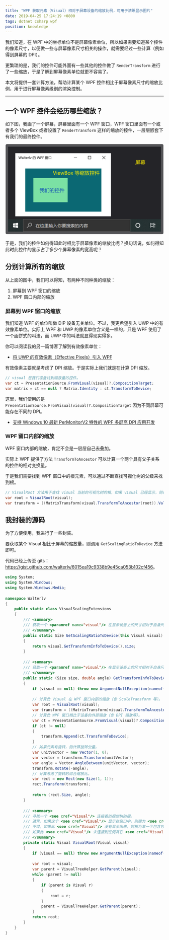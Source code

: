 ```yaml
---
title: "WPF 获取元素（Visual）相对于屏幕设备的缩放比例，可用于清晰显示图片"
date: 2019-04-25 17:24:19 +0800
tags: dotnet csharp wpf
position: knowledge
---
```


我们知道，在 WPF 中的坐标单位不是屏幕像素单位，所以如果需要知道某个控件的像素尺寸，以便做一些与屏幕像素尺寸相关的操作，就需要经过一些计算（例如得到屏幕的 DPI）。

更繁琐的是，我们的控件可能外面有一些其他的控件做了 `RenderTransform` 进行了一些缩放，于是了解到屏幕像素单位就更不容易了。

本文将提供一套计算方法，帮助计算某个 WPF 控件相比于屏幕像素尺寸的缩放比例，用于进行屏幕像素级别的渲染控制。

---

<div id="toc"></div>

## 一个 WPF 控件会经历哪些缩放？

如下图，我画了一个屏幕，屏幕里面有一个 WPF 窗口，WPF 窗口里面有一个或者多个 ViewBox 或者设置了 `RenderTransform` 这样的缩放的控件，一层层嵌套下有我们的最终控件。

![这些缩放](/static/posts/2019-04-25-17-03-18.png)

于是，我们的控件如何得知此时相比于屏幕像素的缩放比呢？换句话说，如何得知此时此控件的显示占了多少个屏幕像素的宽高呢？

## 分别计算所有的缩放

从上面的图中，我们可以得知，有两种不同种类的缩放：

1. 屏幕到 WPF 窗口的缩放
1. WPF 窗口内部的缩放

### 屏幕到 WPF 窗口的缩放

我们知道 WPF 的单位叫做 DIP 设备无关单位。不过，我更希望引入 UWP 中的有效像素单位。实际上 WPF 和 UWP 的像素单位含义是一样的，只是 WPF 使用了一个画饼式的叫法，而 UWP 中的叫法就显得现实得多。

你可以阅读我的另一篇博客了解到有效像素单位：

- [将 UWP 的有效像素（Effective Pixels）引入 WPF](/post/introduce-uwp-effective-pixels-into-wpf)

有效像素主要就是考虑了 DPI 缩放。于是实际上我们就是在计算 DPI 缩放。

```csharp
// visual 是我们准备找到缩放量的控件。
var ct = PresentationSource.FromVisual(visual)?.CompositionTarget;
var matrix = ct == null ? Matrix.Identity : ct.TransformToDevice;
```

这里，我们使用的是 `PresentationSource.FromVisual(visual)?.CompositionTarget` 因为不同屏幕可能存在不同的 DPI。

- [支持 Windows 10 最新 PerMonitorV2 特性的 WPF 多屏高 DPI 应用开发](/post/windows-high-dpi-development-for-wpf)

### WPF 窗口内部的缩放

WPF 窗口内部的缩放，肯定不会是一层层自己去叠加。

实际上 WPF 提供了方法 `TransformToAncestor` 可以计算一个两个具有父子关系的控件的相对变换量。

于是我们需要找到 WPF 窗口中的根元素，可以通过不断查找可视化树的父级来找到根。

```csharp
// VisualRoot 方法用于查找 visual 当前的可视化树的根，如果 visual 已经显示，则根会是窗口中的根元素。
var root = VisualRoot(visual);
var transform = ((MatrixTransform)visual.TransformToAncestor(root)).Value;
```

## 我封装的源码

为了方便使用，我进行了一些封装。

要获取某个 Visual 相比于屏幕的缩放量，则调用 `GetScalingRatioToDevice` 方法即可。

代码已经上传至 gits：<https://gist.github.com/walterlv/6015ea19c9338b9e45ca053b102cf456>。

```csharp
using System;
using System.Windows;
using System.Windows.Media;

namespace Walterlv
{
    public static class VisualScalingExtensions
    {
        /// <summary>
        /// 获取一个 <paramref name="visual"/> 在显示设备上的尺寸相对于自身尺寸的缩放比。
        /// </summary>
        public static Size GetScalingRatioToDevice(this Visual visual)
        {
            return visual.GetTransformInfoToDevice().size;
        }

        /// <summary>
        /// 获取一个 <paramref name="visual"/> 在显示设备上的尺寸相对于自身尺寸的缩放比和旋转角度（顺时针为正角度）。
        /// </summary>
        public static (Size size, double angle) GetTransformInfoToDevice(this Visual visual)
        {
            if (visual == null) throw new ArgumentNullException(nameof(visual));

            // 计算此 Visual 在 WPF 窗口内部的缩放（含 ScaleTransform 等）。
            var root = VisualRoot(visual);
            var transform = ((MatrixTransform)visual.TransformToAncestor(root)).Value;
            // 计算此 WPF 窗口相比于设备的外部缩放（含 DPI 缩放等）。
            var ct = PresentationSource.FromVisual(visual)?.CompositionTarget;
            if (ct != null)
            {
                transform.Append(ct.TransformToDevice);
            }
            // 如果元素有旋转，则计算旋转分量。
            var unitVector = new Vector(1, 0);
            var vector = transform.Transform(unitVector);
            var angle = Vector.AngleBetween(unitVector, vector);
            transform.Rotate(-angle);
            // 计算考虑了旋转的综合缩放比。
            var rect = new Rect(new Size(1, 1));
            rect.Transform(transform);

            return (rect.Size, angle);
        }

        /// <summary>
        /// 寻找一个 <see cref="Visual"/> 连接着的视觉树的根。
        /// 通常，如果这个 <see cref="Visual"/> 显示在窗口中，则根为 <see cref="Window"/>；
        /// 不过，如果此 <see cref="Visual"/> 没有显示出来，则根为某一个包含它的 <see cref="Visual"/>。
        /// 如果此 <see cref="Visual"/> 未连接到任何其它 <see cref="Visual"/>，则根为它自身。
        /// </summary>
        private static Visual VisualRoot(Visual visual)
        {
            if (visual == null) throw new ArgumentNullException(nameof(visual));

            var root = visual;
            var parent = VisualTreeHelper.GetParent(visual);
            while (parent != null)
            {
                if (parent is Visual r)
                {
                    root = r;
                }
                parent = VisualTreeHelper.GetParent(parent);
            }
            return root;
        }
    }
}
```
